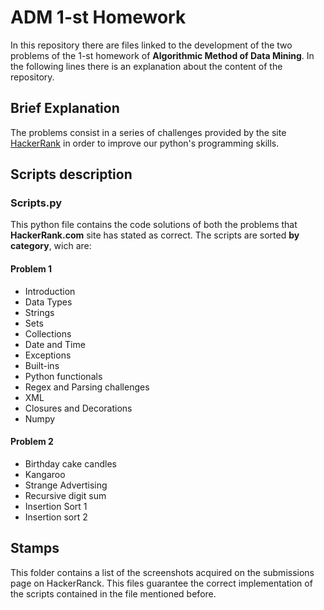 # ADM 1-st Homework

In this repository there are files linked to the development of the two problems of the 1-st homework of **Algorithmic Method of Data Mining**. 
In the following lines there is an explanation about the content of the repository.

## Brief Explanation
The problems consist in a series of challenges provided by the site [HackerRank](https://www.hackerrank.com/dashboard) in order to improve our python's programming skills.

## Scripts description

### Scripts.py

This python file contains the code solutions of both the problems that **HackerRank.com** site has stated as correct. 
The scripts are sorted **by category**, wich are:
#### Problem 1
* Introduction
* Data Types
* Strings
* Sets
* Collections
* Date and Time
* Exceptions
* Built-ins
* Python functionals
* Regex and Parsing challenges
* XML
* Closures and Decorations
* Numpy
#### Problem 2 
* Birthday cake candles
* Kangaroo
* Strange Advertising
* Recursive digit sum
* Insertion Sort 1
* Insertion sort 2


## Stamps
This folder contains a list of the screenshots acquired on the submissions page on HackerRanck. 
This files guarantee the correct implementation of the scripts contained in the file mentioned before.
